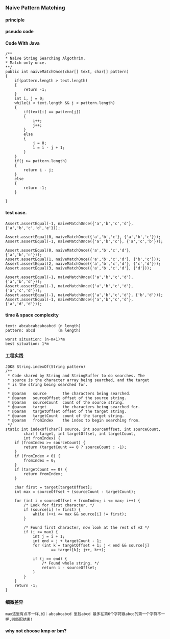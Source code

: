 ### Naive Pattern Matching

#### principle

#### pseudo code

#### Code With Java

    /**
    * Naive String Searching Algothrim.
    * Match only once.
    **/
    public int naiveMatchOnce(char[] text, char[] pattern)
    {
        if(pattern.length > text.length)
        {
            return -1;
        }
        int i, j = 0;
        while(i < text.length && j < pattern.length)
        {
            if(text[i] == pattern[j])
            {
                i++;
                j++;
            }
            else
            {
                j = 0;
                i = i - j + 1;
            }
        }
        if(j >= pattern.length)
        {
            return i - j;
        }
        else
        {
            return -1;
        }

    }

#### test case.

    Assert.assertEqual(-1, naiveMatchOnce({'a','b','c','d'}, {'a','b','c','d','e'}));

    Assert.assertEqual(0, naiveMatchOnce({'a','b','c'}, {'a','b','c'}));
    Assert.assertEqual(-1, naiveMatchOnce({'a','b','c'}, {'a','c','b'}));

    Assert.assertEqual(0, naiveMatchOnce({'a','b','c','d'}, {'a','b','c'}));
    Assert.assertEqual(1, naiveMatchOnce({'a','b','c','d'}, {'b','c'}));
    Assert.assertEqual(2, naiveMatchOnce({'a','b','c','d'}, {'c','d'}));
    Assert.assertEqual(3, naiveMatchOnce({'a','b','c','d'}, {'d'}));

    Assert.assertEqual(-1, naiveMatchOnce({'a','b','c','d'}, {'a','b','d'}));
    Assert.assertEqual(-1, naiveMatchOnce({'a','b','c','d'}, {'a','c','d'}));
    Assert.assertEqual(-1, naiveMatchOnce({'a','b','c','d'}, {'b','d'}));
    Assert.assertEqual(-1, naiveMatchOnce({'a','b','c','d'}, {'a','d','d'}));

#### time & space complexity

    text: abcabcabcabcabcd (n length)
    pattern: abcd          (m length)

    worst situation: (n-m+1)*m
    best situation: 1*m

#### 工程实践

    JDK8 String.indexOf(String pattern)
    /**
     * Code shared by String and StringBuffer to do searches. The
     * source is the character array being searched, and the target
     * is the string being searched for.
     *
     * @param   source       the characters being searched.
     * @param   sourceOffset offset of the source string.
     * @param   sourceCount  count of the source string.
     * @param   target       the characters being searched for.
     * @param   targetOffset offset of the target string.
     * @param   targetCount  count of the target string.
     * @param   fromIndex    the index to begin searching from.
     */
    static int indexOf(char[] source, int sourceOffset, int sourceCount,
            char[] target, int targetOffset, int targetCount,
            int fromIndex) {
        if (fromIndex >= sourceCount) {
            return (targetCount == 0 ? sourceCount : -1);
        }
        if (fromIndex < 0) {
            fromIndex = 0;
        }
        if (targetCount == 0) {
            return fromIndex;
        }

        char first = target[targetOffset];
        int max = sourceOffset + (sourceCount - targetCount);

        for (int i = sourceOffset + fromIndex; i <= max; i++) {
            /* Look for first character. */
            if (source[i] != first) {
                while (++i <= max && source[i] != first);
            }

            /* Found first character, now look at the rest of v2 */
            if (i <= max) {
                int j = i + 1;
                int end = j + targetCount - 1;
                for (int k = targetOffset + 1; j < end && source[j]
                        == target[k]; j++, k++);

                if (j == end) {
                    /* Found whole string. */
                    return i - sourceOffset;
                }
            }
        }
        return -1;
    }

#### 细微差异

    max这里有点不一样,如：abcabcabcd 里找abcd 最多在第6个字符跟abcd的第一个字符不一样,则匹配结束!


#### why not choose kmp or bm?







